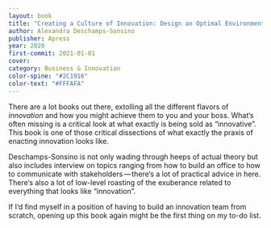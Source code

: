 ```yaml
---
layout: book 
title: "Creating a Culture of Innovation: Design an Optimal Environment to Create and Execute New Ideas"
author: Alexandra Deschamps-Sonsino 
publisher: Apress
year: 2020
first-commit: 2021-01-01
cover:
category: Business & Innovation
color-spine: "#2C1916"
color-text: "#FFFAFA"
---
```


There are a lot books out there, extolling all the different flavors of _innovation_ and how you might achieve them to you and your boss. What‘s often missing is a critical look at what exactly is being sold as “innovative”. This book is one of those critical dissections of what exactly the praxis of enacting innovation looks like.

Deschamps-Sonsino is not only wading through heeps of actual theory but also includes interview on topics ranging from how to build an office to how to communicate with stakeholders  — there‘s a lot of practical advice in here. There‘s also a lot of low-level roasting of the exuberance related to everything that looks like “innovation”.

If I‘d find myself in a position of having to build an innovation team from scratch, opening up this book again might be the first thing on my to-do list.